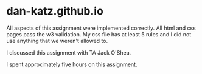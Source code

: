 # dan-katz.github.io

All aspects of this assignment were implemented correctly. All html and css
pages pass the w3 validation. My css file has at least 5 rules and I did not
use anything that we weren't allowed to.

I discussed this assignment with TA Jack O'Shea.

I spent approximately five hours on this assignment.
